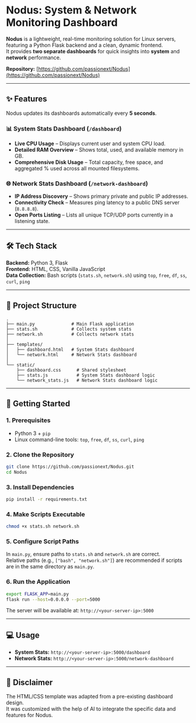 # Nodus: System & Network Monitoring Dashboard

**Nodus** is a lightweight, real-time monitoring solution for Linux servers, featuring a Python Flask backend and a clean, dynamic frontend.  
It provides **two separate dashboards** for quick insights into **system** and **network** performance.

**Repository:** [https://github.com/passionext/Nodus](https://github.com/passionext/Nodus)

---

## ✨ Features

Nodus updates its dashboards automatically every **5 seconds**.

### 📊 System Stats Dashboard (`/dashboard`)
- **Live CPU Usage** – Displays current user and system CPU load.
- **Detailed RAM Overview** – Shows total, used, and available memory in GB.
- **Comprehensive Disk Usage** – Total capacity, free space, and aggregated % used across all mounted filesystems.

### 🌐 Network Stats Dashboard (`/network-dashboard`)
- **IP Address Discovery** – Shows primary private and public IP addresses.
- **Connectivity Check** – Measures ping latency to a public DNS server (`8.8.8.8`).
- **Open Ports Listing** – Lists all unique TCP/UDP ports currently in a listening state.

---

## 🛠 Tech Stack

**Backend:** Python 3, Flask  
**Frontend:** HTML, CSS, Vanilla JavaScript  
**Data Collection:** Bash scripts (`stats.sh`, `network.sh`) using `top`, `free`, `df`, `ss`, `curl`, `ping`

---

## 📂 Project Structure

```
.
├── main.py              # Main Flask application
├── stats.sh             # Collects system stats
├── network.sh           # Collects network stats
│
├── templates/
│   ├── dashboard.html   # System Stats dashboard
│   └── network.html     # Network Stats dashboard
│
└── static/
    ├── dashboard.css      # Shared stylesheet
    ├── stats.js           # System Stats dashboard logic
    └── network_stats.js   # Network Stats dashboard logic
```

---

## 🚀 Getting Started

### 1. Prerequisites
- Python 3 + `pip`
- Linux command-line tools: `top`, `free`, `df`, `ss`, `curl`, `ping`

### 2. Clone the Repository
```bash
git clone https://github.com/passionext/Nodus.git
cd Nodus
```

### 3. Install Dependencies
```bash
pip install -r requirements.txt
```

### 4. Make Scripts Executable
```bash
chmod +x stats.sh network.sh
```

### 5. Configure Script Paths
In `main.py`, ensure paths to `stats.sh` and `network.sh` are correct.  
Relative paths (e.g., `["bash", "network.sh"]`) are recommended if scripts are in the same directory as `main.py`.

### 6. Run the Application
```bash
export FLASK_APP=main.py
flask run --host=0.0.0.0 --port=5000
```
The server will be available at: `http://<your-server-ip>:5000`

---

## 💻 Usage

- **System Stats:** `http://<your-server-ip>:5000/dashboard`  
- **Network Stats:** `http://<your-server-ip>:5000/network-dashboard`

---

## 📜 Disclaimer
The HTML/CSS template was adapted from a pre-existing dashboard design.  
It was customized with the help of AI to integrate the specific data and features for Nodus.
